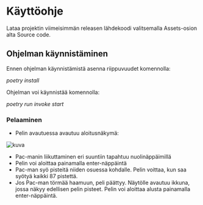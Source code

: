 # Käyttöohje

Lataa projektin viimeisimmän releasen lähdekoodi valitsemalla Assets-osion alta Source code.

## Ohjelman käynnistäminen

Ennen ohjelman käynnistämistä asenna riippuvuudet komennolla:

*poetry install*

Ohjelman voi käynnistää komennolla:

*poetry run invoke start*

### Pelaaminen

- Pelin avautuessa avautuu aloitusnäkymä:

![kuva](https://github.com/anniliisal/ot-harjoitustyo/blob/master/dokumentaatio/kuvat/Näyttökuva%202021-5-16%20kello%2015.45.26.png)

- Pac-manin liikuttaminen eri suuntiin tapahtuu nuolinäppäimillä 
- Pelin voi aloittaa painamalla enter-näppäintä
- Pac-man syö pisteitä niiden osuessa kohdalle. Pelin voittaa, kun saa syötyä kaikki 87 pistettä.
- Jos Pac-man törmää haamuun, peli päättyy. Näytölle avautuu ikkuna, jossa näkyy edellisen pelin pisteet. 
  Pelin voi aloittaa alusta painamalla enter-näppäintä.
